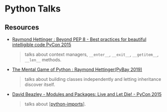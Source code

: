 Python Talks
===

Resources
---

- [Raymond Hettinger : Beyond PEP 8 - Best practices for beautiful intelligible
  code  PyCon 2015][1]

    > talks about context managers, `__enter__`, `__exit__`, `__getitem__`,
    `__len__` methods.

- [The Mental Game of Python : Raymond Hettinger(PyBay 2019)][2]

    > talks about building classes independently and letting inheritance
    discover itself.

- [David Beazley - Modules and Packages: Live and Let Die! - PyCon 2015][2]
    > talks about [[python-imports]].

<!-- Links -->
[1]: https://www.youtube.com/watch?v=wf-BqAjZb8M
[2]: https://www.youtube.com/watch?v=Uwuv05aZ6ug&list=WL&index=9&t=1343s
[2]: https://www.youtube.com/watch?v=0oTh1CXRaQ0

<!-- Links end -->

[//begin]: # "Autogenerated link references for markdown compatibility"
[python-imports]: ../python-import-system/python-imports.md "Python Imports"
[//end]: # "Autogenerated link references"